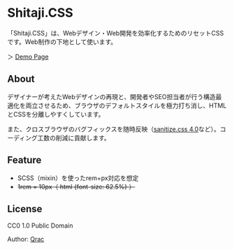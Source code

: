 # Shitaji.CSS

「Shitaji.CSS」は、Webデザイン・Web開発を効率化するためのリセットCSSです。Web制作の下地として使います。

＞ [Demo Page](https://qrac.github.io/shitajicss/)

## About

デザイナーが考えたWebデザインの再現と、開発者やSEO担当者が行う構造最適化を両立させるため、ブラウザのデフォルトスタイルを極力打ち消し、HTMLとCSSを分離しやすくしています。

また、クロスブラウザのバグフィックスを随時反映（[sanitize.css 4.0](https://github.com/10up/sanitize.css)など）。コーディング工数の削減に貢献します。

## Feature

- SCSS（mixin）を使ったrem+px対応を想定
- ~~1rem = 10px（ html {font-size: 62.5%} ）~~

## License

CC0 1.0 Public Domain

Author: [Qrac](https://twitter.com/Qrac_jp)
